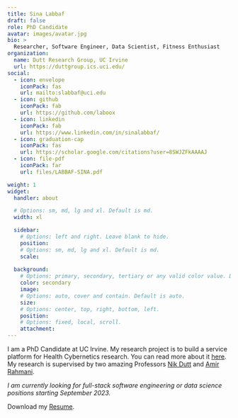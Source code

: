 ```yaml
---
title: Sina Labbaf
draft: false
role: PhD Candidate
avatar: images/avatar.jpg
bio: >
  Researcher, Software Engineer, Data Scientist, Fitness Enthusiast
organization:
  name: Dutt Research Group, UC Irvine
  url: https://duttgroup.ics.uci.edu/
social:
  - icon: envelope
    iconPack: fas
    url: mailto:slabbaf@uci.edu
  - icon: github
    iconPack: fab
    url: https://github.com/laboox
  - icon: linkedin
    iconPack: fab
    url: https://www.linkedin.com/in/sinalabbaf/
  - icon: graduation-cap
    iconPack: fas
    url: https://scholar.google.com/citations?user=8SWJZFkAAAAJ
  - icon: file-pdf
    iconPack: far
    url: files/LABBAF-SINA.pdf

weight: 1
widget:
  handler: about

  # Options: sm, md, lg and xl. Default is md.
  width: xl

  sidebar:
    # Options: left and right. Leave blank to hide.
    position: 
    # Options: sm, md, lg and xl. Default is md.
    scale: 
  
  background:
    # Options: primary, secondary, tertiary or any valid color value. Default is primary.
    color: secondary
    image:
    # Options: auto, cover and contain. Default is auto.
    size:
    # Options: center, top, right, bottom, left.
    position:
    # Options: fixed, local, scroll.
    attachment: 
---
```

I am a PhD Candidate at UC Irvine. 
My research project is to build a service platform for Health Cybernetics research. 
You can read more about it [here](/projects/zotcare).
My research is supervised by two amazing Professors [Nik Dutt](https://www.ics.uci.edu/~dutt/) and [Amir Rahmani](https://www.ics.uci.edu/~amirr1/).

*I am currently looking for full-stack software engineering or data science positions starting September 2023.*

Download my [Resume](files/LABBAF-SINA.pdf).
